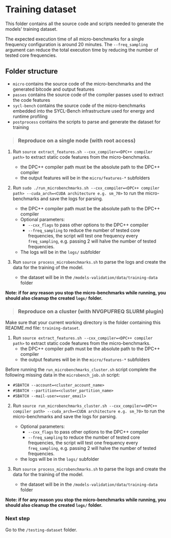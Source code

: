 # Training dataset
This folder contains all the source code and scripts needed to generate the models' training dataset.

The expected execution time of all micro-benchmarks for a single frequency configuration is around 20 minutes.
The `--freq_sampling` argument can reduce the total execution time by reducing the number of tested core frequencies.

## Folder structure
- `micro` contains the source code of the micro-benchmarks and the generated bitcode and output features
- `passes` contains the source code of the compiler passes used to extract the code features
- `sycl-bench` contains the source code of the micro-benchmarks embedded into the SYCL-Bench infrastructure used for energy and runtime profiling
- `postprocess` contains the scripts to parse and generate the dataset for training

> ### Reproduce on a single node (with **root access**)
1. Run `source extract_features.sh --cxx_compiler=<DPC++ compiler path>` to extract static code features from the micro-benchmarks.
    - the DPC++ compiler path must be the absolute path to the DPC++ compiler
    - the output features will be in the `micro/features-*` subfolders

2. Run `sudo ./run_microbenchmarks.sh --cxx_compiler=<DPC++ compiler path> --cuda_arch=<CUDA architecture e.g. sm_70>` to run the micro-benchmarks and save the logs for parsing.
    - the DPC++ compiler path must be the absolute path to the DPC++ compiler
    - Optional parameters:
      - `--cxx_flags` to pass other options to the DPC++ compiler
      - `--freq_sampling` to reduce the number of tested core frequencies, the script will test one frequency every `freq_sampling`, e.g. passing 2 will halve the number of tested frequencies.
    - The logs will be in the `logs/` subfolder

3. Run `source process_microbenchmarks.sh` to parse the logs and create the data for the training of the model.
    - the dataset will be in the `/models-validation/data/training-data` folder

**Note: if for any reason you stop the micro-benchmarks while running, you should also cleanup the created `logs/` folder.**

> ### Reproduce on a cluster (with NVGPUFREQ SLURM plugin)
Make sure that your current working directory is the folder containing this README.md file: `training-dataset`.

1. Run `source extract_features.sh --cxx_compiler=<DPC++ compiler path>` to extract static code features from the micro-benchmarks.
    - the DPC++ compiler path must be the absolute path to the DPC++ compiler
    - the output features will be in the `micro/features-*` subfolders

Before running the `run_microbenchmarks_cluster.sh` script complete the following missing data in the `microbench_job.sh` script:
  - `#SBATCH --account=<cluster_account_name>`
  - `#SBATCH --partition=<cluster_partition_name>`
  - `#SBATCH --mail-user=<user_email>`

2. Run `source run_microbenchmarks_cluster.sh --cxx_compiler=<DPC++ compiler path> --cuda_arch=<CUDA architecture e.g. sm_70>` to run the micro-benchmarks and save the logs for parsing.
    - Optional parameters:
      - `--cxx_flags` to pass other options to the DPC++ compiler
      - `--freq_sampling` to reduce the number of tested core frequencies, the script will test one frequency every `freq_sampling`, e.g. passing 2 will halve the number of tested frequencies.
    - the logs will be in the `logs/` subfolder

3. Run `source process_microbenchmarks.sh` to parse the logs and create the data for the training of the model.
    - the dataset will be in the `/models-validation/data/training-data` folder

**Note: if for any reason you stop the micro-benchmarks while running, you should also cleanup the created `logs/` folder.**

### Next step
Go to the `/testing-dataset` folder.